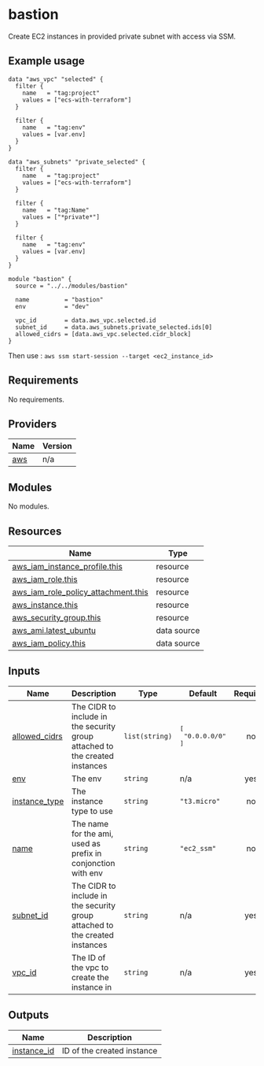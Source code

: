 # bastion

Create EC2 instances in provided private subnet with access via SSM.  

## Example usage

```
data "aws_vpc" "selected" {
  filter {
    name   = "tag:project"
    values = ["ecs-with-terraform"]
  }

  filter {
    name   = "tag:env"
    values = [var.env]
  }
}

data "aws_subnets" "private_selected" {
  filter {
    name   = "tag:project"
    values = ["ecs-with-terraform"]
  }

  filter {
    name   = "tag:Name"
    values = ["*private*"]
  }

  filter {
    name   = "tag:env"
    values = [var.env]
  }
}

module "bastion" {
  source = "../../modules/bastion"

  name          = "bastion"
  env           = "dev"

  vpc_id        = data.aws_vpc.selected.id
  subnet_id     = data.aws_subnets.private_selected.ids[0]
  allowed_cidrs = [data.aws_vpc.selected.cidr_block]
}
```

Then use : `aws ssm start-session --target <ec2_instance_id>`  

<!-- BEGIN_TF_DOCS -->
## Requirements

No requirements.

## Providers

| Name | Version |
|------|---------|
| <a name="provider_aws"></a> [aws](#provider\_aws) | n/a |

## Modules

No modules.

## Resources

| Name | Type |
|------|------|
| [aws_iam_instance_profile.this](https://registry.terraform.io/providers/hashicorp/aws/latest/docs/resources/iam_instance_profile) | resource |
| [aws_iam_role.this](https://registry.terraform.io/providers/hashicorp/aws/latest/docs/resources/iam_role) | resource |
| [aws_iam_role_policy_attachment.this](https://registry.terraform.io/providers/hashicorp/aws/latest/docs/resources/iam_role_policy_attachment) | resource |
| [aws_instance.this](https://registry.terraform.io/providers/hashicorp/aws/latest/docs/resources/instance) | resource |
| [aws_security_group.this](https://registry.terraform.io/providers/hashicorp/aws/latest/docs/resources/security_group) | resource |
| [aws_ami.latest_ubuntu](https://registry.terraform.io/providers/hashicorp/aws/latest/docs/data-sources/ami) | data source |
| [aws_iam_policy.this](https://registry.terraform.io/providers/hashicorp/aws/latest/docs/data-sources/iam_policy) | data source |

## Inputs

| Name | Description | Type | Default | Required |
|------|-------------|------|---------|:--------:|
| <a name="input_allowed_cidrs"></a> [allowed\_cidrs](#input\_allowed\_cidrs) | The CIDR to include in the security group attached to the created instances | `list(string)` | <pre>[<br>  "0.0.0.0/0"<br>]</pre> | no |
| <a name="input_env"></a> [env](#input\_env) | The env | `string` | n/a | yes |
| <a name="input_instance_type"></a> [instance\_type](#input\_instance\_type) | The instance type to use | `string` | `"t3.micro"` | no |
| <a name="input_name"></a> [name](#input\_name) | The name for the ami, used as prefix in conjonction with env | `string` | `"ec2_ssm"` | no |
| <a name="input_subnet_id"></a> [subnet\_id](#input\_subnet\_id) | The CIDR to include in the security group attached to the created instances | `string` | n/a | yes |
| <a name="input_vpc_id"></a> [vpc\_id](#input\_vpc\_id) | The ID of the vpc to create the instance in | `string` | n/a | yes |

## Outputs

| Name | Description |
|------|-------------|
| <a name="output_instance_id"></a> [instance\_id](#output\_instance\_id) | ID of the created instance |
<!-- END_TF_DOCS -->
